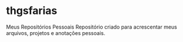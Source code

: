 # thgsfarias
 Meus Repositórios Pessoais
 Repositório criado para acrescentar meus arquivos, projetos e anotações pessoais.
